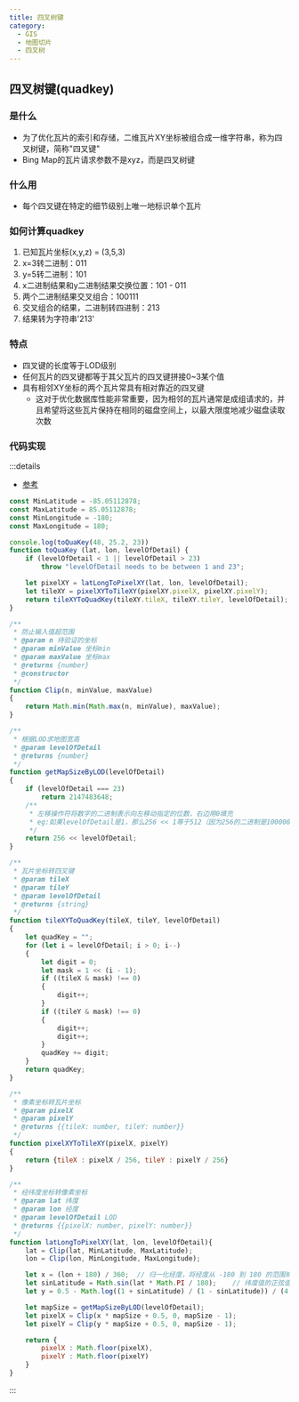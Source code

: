 ```yaml
---
title: 四叉树键
category:
  - GIS
  - 地图切片
  - 四叉树
---
```


## 四叉树键(quadkey)
### 是什么
- 为了优化瓦片的索引和存储，二维瓦片XY坐标被组合成一维字符串，称为四叉树键，简称"四叉键"
- Bing Map的瓦片请求参数不是xyz，而是四叉树键
### 什么用
- 每个四叉键在特定的细节级别上唯一地标识单个瓦片
### 如何计算quadkey
1. 已知瓦片坐标(x,y,z) = (3,5,3)
2. x=3转二进制：011
3. y=5转二进制：101
4. x二进制结果和y二进制结果交换位置：101 - 011
5. 两个二进制结果交叉组合：100111
6. 交叉组合的结果，二进制转四进制：213
7. 结果转为字符串'213'
### 特点
- 四叉键的长度等于LOD级别
- 任何瓦片的四叉键都等于其父瓦片的四叉键拼接0~3某个值
- 具有相邻XY坐标的两个瓦片常具有相对靠近的四叉键
  - 这对于优化数据库性能非常重要，因为相邻的瓦片通常是成组请求的，并且希望将这些瓦片保持在相同的磁盘空间上，以最大限度地减少磁盘读取次数
### 代码实现
:::details
- [参考](https://github.com/stumpyfr/quadkey)
```js
const MinLatitude = -85.05112878;
const MaxLatitude = 85.05112878;
const MinLongitude = -180;
const MaxLongitude = 180;

console.log(toQuaKey(48, 25.2, 23))
function toQuaKey (lat, lon, levelOfDetail) {
    if (levelOfDetail < 1 || levelOfDetail > 23)
        throw "levelOfDetail needs to be between 1 and 23";

    let pixelXY = latLongToPixelXY(lat, lon, levelOfDetail);
    let tileXY = pixelXYToTileXY(pixelXY.pixelX, pixelXY.pixelY);
    return tileXYToQuadKey(tileXY.tileX, tileXY.tileY, levelOfDetail);
}

/**
 * 防止输入值超范围
 * @param n 待验证的坐标
 * @param minValue 坐标min
 * @param maxValue 坐标max
 * @returns {number}
 * @constructor
 */
function Clip(n, minValue, maxValue)
{
    return Math.min(Math.max(n, minValue), maxValue);
}

/**
 * 根据LOD求地图宽高
 * @param levelOfDetail
 * @returns {number}
 */
function getMapSizeByLOD(levelOfDetail)
{
    if (levelOfDetail === 23)
        return 2147483648;
    /**
     * 左移操作符将数字的二进制表示向左移动指定的位数，右边用0填充
     * eg:如果levelOfDetail是1，那么256 << 1等于512（因为256的二进制是100000000，左移一位变为1000000000，即512）。
     */
    return 256 << levelOfDetail;
}

/**
 * 瓦片坐标转四叉键
 * @param tileX
 * @param tileY
 * @param levelOfDetail
 * @returns {string}
 */
function tileXYToQuadKey(tileX, tileY, levelOfDetail)
{
    let quadKey = "";
    for (let i = levelOfDetail; i > 0; i--)
    {
        let digit = 0;
        let mask = 1 << (i - 1);
        if ((tileX & mask) !== 0)
        {
            digit++;
        }
        if ((tileY & mask) !== 0)
        {
            digit++;
            digit++;
        }
        quadKey += digit;
    }
    return quadKey;
}

/**
 * 像素坐标转瓦片坐标
 * @param pixelX
 * @param pixelY
 * @returns {{tileX: number, tileY: number}}
 */
function pixelXYToTileXY(pixelX, pixelY)
{
    return {tileX : pixelX / 256, tileY : pixelY / 256}
}

/**
 * 经纬度坐标转像素坐标
 * @param lat 纬度
 * @param lon 经度
 * @param levelOfDetail LOD
 * @returns {{pixelX: number, pixelY: number}}
 */
function latLongToPixelXY(lat, lon, levelOfDetail){
    lat = Clip(lat, MinLatitude, MaxLatitude);
    lon = Clip(lon, MinLongitude, MaxLongitude);

    let x = (lon + 180) / 360;  // 归一化经度，将经度从 -180 到 180 的范围映射到 0 到 1 的范围
    let sinLatitude = Math.sin(lat * Math.PI / 180);    // 纬度值的正弦值
    let y = 0.5 - Math.log((1 + sinLatitude) / (1 - sinLatitude)) / (4 * Math.PI);  // y 是基于纬度计算的一个中间值，使用 Mercator 投影公式进行转换。Mercator 投影常用于地图瓦片系统，因为它在纬度方向上提供了近似线性的映射。

    let mapSize = getMapSizeByLOD(levelOfDetail);
    let pixelX = Clip(x * mapSize + 0.5, 0, mapSize - 1);
    let pixelY = Clip(y * mapSize + 0.5, 0, mapSize - 1);

    return {
        pixelX : Math.floor(pixelX),
        pixelY : Math.floor(pixelY)
    }
}
```
:::